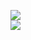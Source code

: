 [![](https://img.shields.io/badge/Made%20With-Github%20Spray-lightgrey.svg?style=for-the-badge&logo=github)](https://github.com/Annihil/github-spray#16450)  
[![](https://i.imgur.com/2DrTn0Z.gif)](https://github.com/Annihil/github-spray)